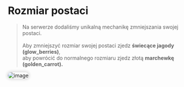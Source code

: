 <style>
img:not(.medium-zoom-image--opened):not(.navbar-link-icon) {
    max-width: 40%;
    margin: 0 8px 4px 0;
    box-shadow: 0 0 6px 4px rgba(0, 0, 0, .1);
    border-radius: 10px;
}
</style>


# Rozmiar postaci

> Na serwerze dodaliśmy unikalną mechanikę zmniejszania swojej postaci.  
> <br> Aby zmniejszyć rozmiar swojej postaci zjedz **świecące jagody (glow_berries)**, <br>aby powrócić do normalnego rozmiaru zjedz złotą **marchewkę (golden_carrot).**

![image](https://github.com/user-attachments/assets/2b3278cb-a62d-4f7d-8f73-6fffd8753d44)


